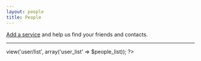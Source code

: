 ```yaml
---
layout: people
title: People
---
```

<?php // var_dump($actor_list); ?>

<p>
    <a href="<?php echo base_url('service'); ?>">Add a service</a> and help us find your friends and contacts.
</p>
<hr>

<?php if (!empty($people_list)) $this->view('user/list', array('user_list' => $people_list)); ?>